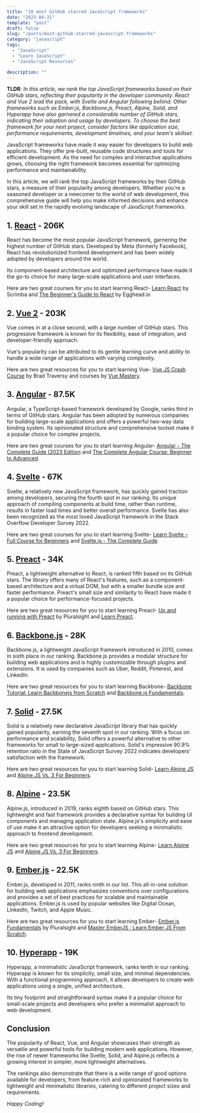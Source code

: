 ```yaml
---
title: "10 most GitHub starred JavaScript frameworks"
date: "2023-04-21"
template: "post"
draft: false
slug: "/posts/most-github-starred-javascript-frameworks"
category: "javascript"
tags:
  - "JavaScript"
  - "Learn JavaScript"
  - "JavaScript Resources"

description: ""
---
```


**TLDR**: _In this article, we rank the top JavaScript frameworks based on their GitHub stars, reflecting their popularity in the developer community. React and Vue 2 lead the pack, with Svelte and Angular following behind. Other frameworks such as Ember.js, Backbone.js, Preact, Alpine, Solid, and Hyperapp have also garnered a considerable number of GitHub stars, indicating their adoption and usage by developers. To choose the best framework for your next project, consider factors like application size, performance requirements, development timelines, and your team's skillset._

JavaScript frameworks have made it way easier for developers to build web applications. They offer pre-built, reusable code structures and tools for efficient development. As the need for complex and interactive applications grows, choosing the right framework becomes essential for optimizing performance and maintainability.

In this article, we will rank the top JavaScript frameworks by their GitHub stars, a measure of their popularity among developers. Whether you're a seasoned developer or a newcomer to the world of web development, this comprehensive guide will help you make informed decisions and enhance your skill set in the rapidly evolving landscape of JavaScript frameworks.

## 1. [React](https://github.com/facebook/react) - 206K

React has become the most popular JavaScript framework, garnering the highest number of GitHub stars. Developed by Meta (formerly Facebook), React has revolutionized frontend development and has been widely adopted by developers around the world.

Its component-based architecture and optimized performance have made it the go-to choice for many large-scale applications and user interfaces.

Here are two great courses for you to start learning React- [Learn React](https://scrimba.com/learn/learnreact) by Scrimba and [The Beginner's Guide to React](https://egghead.io/courses/the-beginner-s-guide-to-react) by Egghead.io

## 2. [Vue 2](https://github.com/vuejs/vue) - 203K

Vue comes in at a close second, with a large number of GitHub stars. This progressive framework is known for its flexibility, ease of integration, and developer-friendly approach.

Vue's popularity can be attributed to its gentle learning curve and ability to handle a wide range of applications with varying complexity.

Here are two great resources for you to start learning Vue- [Vue JS Crash Course](https://youtu.be/qZXt1Aom3Cs) by Brad Traversy and courses by [Vue Mastery](https://www.vuemastery.com/courses).

## 3. [Angular](https://github.com/angular/angular) - 87.5K

Angular, a TypeScript-based framework developed by Google, ranks third in terms of GitHub stars. Angular has been adopted by numerous companies for building large-scale applications and offers a powerful two-way data binding system. Its opinionated structure and comprehensive toolset make it a popular choice for complex projects.

Here are two great courses for you to start learning Angular- [Angular - The Complete Guide (2023 Edition](https://www.udemy.com/course/the-complete-guide-to-angular-2/) and [The Complete Angular Course: Beginner to Advanced](https://www.udemy.com/course/the-complete-angular-master-class/).

## 4. [Svelte](https://github.com/sveltejs/svelte) - 67K

Svelte, a relatively new JavaScript framework, has quickly gained traction among developers, securing the fourth spot in our ranking. Its unique approach of compiling components at build time, rather than runtime, results in faster load times and better overall performance. Svelte has also been recognized as the most loved JavaScript framework in the Stack Overflow Developer Survey 2022.

Here are two great courses for you to start learning Svelte- [Learn Svelte – Full Course for Beginners](https://youtu.be/UGBJHYpHPvA) and [Svelte.js - The Complete Guide](https://www.udemy.com/course/sveltejs-the-complete-guide/).

## 5. [Preact](https://github.com/preactjs/preact) - 34K

Preact, a lightweight alternative to React, is ranked fifth based on its GitHub stars. The library offers many of React's features, such as a component-based architecture and a virtual DOM, but with a smaller bundle size and faster performance. Preact's small size and similarity to React have made it a popular choice for performance-focused projects.

Here are two great resources for you to start learning Preact- [Up and running with Preact](https://egghead.io/courses/up-and-running-with-preact) by Pluralsight and [Learn Preact](https://preactjs.com/tutorial/).

## 6. [Backbone.js](https://github.com/jashkenas/backbone) - 28K

Backbone.js, a lightweight JavaScript framework introduced in 2010, comes in sixth place in our ranking. Backbone.js provides a modular structure for building web applications and is highly customizable through plugins and extensions. It is used by companies such as Uber, Reddit, Pinterest, and LinkedIn.

Here are two great resources for you to start learning Backbone- [Backbone Tutorial: Learn Backbonejs from Scratch](https://www.udemy.com/course/backbonejs-tutorial/) and [Backbone.js Fundamentals](https://www.pluralsight.com/courses/backbone-fundamentals).

## 7. [Solid](https://github.com/solidjs/solid) - 27.5K

Solid is a relatively new declarative JavaScript library that has quickly gained popularity, earning the seventh spot in our ranking. With a focus on performance and scalability, Solid offers a powerful alternative to other frameworks for small to large-sized applications. Solid's impressive 90.9% retention ratio in the State of JavaScript Survey 2022 indicates developers' satisfaction with the framework.

Here are two great resources for you to start learning Solid- [Learn Alpine JS](https://scrimba.com/learn/alpinejs) and [Alpine JS Vs. 3 For Beginners](https://www.udemy.com/course/alpinejs/).

## 8. [Alpine](https://github.com/alpinejs/alpine) - 23.5K

Alpine.js, introduced in 2019, ranks eighth based on GitHub stars. This lightweight and fast framework provides a declarative syntax for building UI components and managing application state. Alpine.js's simplicity and ease of use make it an attractive option for developers seeking a minimalistic approach to frontend development.

Here are two great resources for you to start learning Alpine- [Learn Alpine JS](https://scrimba.com/learn/alpinejs) and [Alpine JS Vs. 3 For Beginners](https://www.udemy.com/course/alpinejs/).

## 9. [Ember.js](https://github.com/emberjs/ember.js) - 22.5K

Ember.js, developed in 2011, ranks ninth in our list. This all-in-one solution for building web applications emphasizes conventions over configurations and provides a set of best practices for scalable and maintainable applications. Ember.js is used by popular websites like Digital Ocean, LinkedIn, Twitch, and Apple Music.

Here are two great resources for you to start learning Ember- [Ember.js Fundamentals](https://www.pluralsight.com/courses/emberjs-fundamentals) by Pluralsight and [Master EmberJS : Learn Ember JS From Scratch](https://www.udemy.com/course/master-emberjs/).

## 10. [Hyperapp](https://github.com/jorgebucaran/hyperapp) - 19K

Hyperapp, a minimalistic JavaScript framework, ranks tenth in our ranking. Hyperapp is known for its simplicity, small size, and minimal dependencies. With a functional programming approach, it allows developers to create web applications using a single, unified architecture.

Its tiny footprint and straightforward syntax make it a popular choice for small-scale projects and developers who prefer a minimalist approach to web development.

## Conclusion

The popularity of React, Vue, and Angular showcases their strength as versatile and powerful tools for building modern web applications. However, the rise of newer frameworks like Svelte, Solid, and Alpine.js reflects a growing interest in simpler, more lightweight alternatives.

The rankings also demonstrate that there is a wide range of good options available for developers, from feature-rich and opinionated frameworks to lightweight and minimalistic libraries, catering to different project sizes and requirements.

_Happy Coding!_

